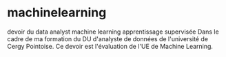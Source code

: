 # machinelearning
devoir du data analyst machine learning apprentissage supervisée
Dans le cadre de ma formation du DU d'analyste de données de l'université de Cergy Pointoise. Ce devoir est l'évaluation de l'UE de Machine Learning.
